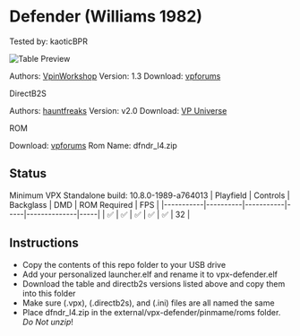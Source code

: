 # Defender (Williams 1982)
Tested by: kaoticBPR

![Table Preview](https://vpuniverse.com/screenshots/monthly_2022_03/Defender-Screenshot.png.9356123f0b4eaac17cfde96b8e118e69.png)

Authors: [VpinWorkshop](https://vpuniverse.com/profile/40692-vpinworkshop/)
Version: 1.3
Download: [vpforums](https://vpuniverse.com/files/file/9456-defender-williams-1982-vpw/)

DirectB2S

Authors: [hauntfreaks](https://vpuniverse.com/profile/5216-hauntfreaks/)
Version: v2.0
Download: [VP Universe](https://vpuniverse.com/files/file/9460-defender-williams-1982-b2s-with-options/)

ROM

Download: [vpforums](https://www.vpforums.org/index.php?app=downloads&showfile=805)
Rom Name: dfndr_l4.zip

## Status 

Minimum VPX Standalone build: 10.8.0-1989-a764013
| Playfield | Controls | Backglass | DMD | ROM Required | FPS | 
|-----------|----------|-----------|-----|--------------|-----|
| :white_check_mark: | :white_check_mark: | :white_check_mark: | :white_check_mark: | :white_check_mark: | 32 |

## Instructions

- Copy the contents of this repo folder to your USB drive
- Add your personalized launcher.elf and rename it to vpx-defender.elf
- Download the table and directb2s versions listed above and copy them into this folder
- Make sure (.vpx), (.directb2s), and (.ini) files are all named the same
- Place dfndr_l4.zip in the external/vpx-defender/pinmame/roms folder. *Do Not unzip*!


